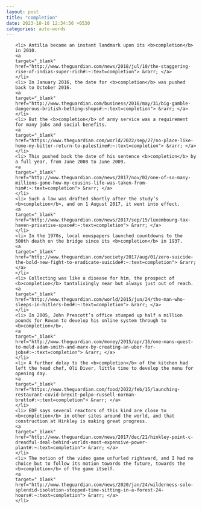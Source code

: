 ```yaml
---
layout: post
title: "completion"
date: 2023-10-10 12:34:56 +0530
categories: auto-words
---
```

<ol>

    <li> Antilia became an instant landmark upon its <b>completion</b> in 2010.
    <a 
    target="_blank" 
    href="http://www.theguardian.com/news/2018/jul/10/the-staggering-rise-of-indias-super-rich#:~:text=completion"> &rarr; </a>
    </li>
    <li> In January 2016, the date for <b>completion</b> was pushed back to October 2016.
    <a 
    target="_blank" 
    href="http://www.theguardian.com/business/2016/may/31/big-gamble-dangerous-british-betting-shops#:~:text=completion"> &rarr; </a>
    </li>
    <li> But the <b>completion</b> of army service was a requirement for many jobs and social benefits.
    <a 
    target="_blank" 
    href="https://www.theguardian.com/world/2022/sep/27/no-place-like-home-my-bitter-return-to-palestine#:~:text=completion"> &rarr; </a>
    </li>
    <li> This pushed back the date of his sentence <b>completion</b> by a full year, from June 2008 to June 2009.
    <a 
    target="_blank" 
    href="http://www.theguardian.com/news/2017/nov/02/one-of-so-many-millions-gone-how-my-cousins-life-was-taken-from-him#:~:text=completion"> &rarr; </a>
    </li>
    <li> Such a law was drafted shortly after the study’s <b>completion</b>, and on 1 August 2017, it went into effect.
    <a 
    target="_blank" 
    href="http://www.theguardian.com/news/2017/sep/15/luxembourg-tax-haven-privatise-space#:~:text=completion"> &rarr; </a>
    </li>
    <li> In the 1970s, local newspapers launched countdowns to the 500th death on the bridge since its <b>completion</b> in 1937.
    <a 
    target="_blank" 
    href="http://www.theguardian.com/society/2017/aug/01/zero-suicide-the-bold-new-fight-to-eradicate-suicide#:~:text=completion"> &rarr; </a>
    </li>
    <li> Collecting was like a disease for him, the prospect of <b>completion</b> tantalisingly near but always just out of reach.
    <a 
    target="_blank" 
    href="http://www.theguardian.com/world/2015/jun/24/the-man-who-sleeps-in-hitlers-bed#:~:text=completion"> &rarr; </a>
    </li>
    <li> In 2005, John Prescott’s office stumped up half a million pounds for Rowan to develop his online system through to <b>completion</b>.
    <a 
    target="_blank" 
    href="http://www.theguardian.com/money/2015/apr/16/one-mans-quest-to-meld-adam-smith-and-marx-by-creating-an-uber-for-jobs#:~:text=completion"> &rarr; </a>
    </li>
    <li> A further delay to the <b>completion</b> of the kitchen had left the head chef, Oli Diver, little time to develop the menu for opening day.
    <a 
    target="_blank" 
    href="https://www.theguardian.com/food/2022/feb/15/launching-restaurant-covid-brexit-polpo-russell-norman-brutto#:~:text=completion"> &rarr; </a>
    </li>
    <li> EDF says several reactors of this kind are close to <b>completion</b> in other sites around the world, and that construction at Hinkley is making great progress.
    <a 
    target="_blank" 
    href="http://www.theguardian.com/news/2017/dec/21/hinkley-point-c-dreadful-deal-behind-worlds-most-expensive-power-plant#:~:text=completion"> &rarr; </a>
    </li>
    <li> The motion of the video game unfurled rightward, and I had no choice but to follow its motion towards the future, towards the <b>completion</b> of the game itself.
    <a 
    target="_blank" 
    href="http://www.theguardian.com/news/2020/jan/24/wilderness-solo-splendid-isolation-stopped-time-sitting-in-a-forest-24-hours#:~:text=completion"> &rarr; </a>
    </li>